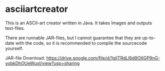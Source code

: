 # asciiartcreator
This is an ASCII-art creator written in Java.
It takes Images and outputs text-files.

There are runnable JAR-files, but I cannot guarantee that they are up-to-date with the code,
so it is recommended to compile the sourcecode yourself.

JAR-file Download: https://drive.google.com/file/d/1gjlTRdLl6d9OXGP9nG-yobkDhOUeWuxl/view?usp=sharing

